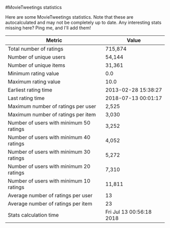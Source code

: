 #MovieTweetings statistics

Here are some MovieTweetings statistics. Note that these are autocalculated and may not be completely up to date. Any interesting stats missing here? Ping me, and I'll add them!

Metric | Value
--- | ---
Total number of ratings                 | 715,874
Number of unique users                  | 54,144
Number of unique items                  | 31,361
Minimum rating value                    | 0.0
Maximum rating value                    | 10.0
Earliest rating time                    | 2013-02-28 15:38:27
Last rating time                        | 2018-07-13 00:01:17
Maximum number of ratings per user      | 2,525
Maximum number of ratings per item      | 3,030
Number of users with minimum 50 ratings | 3,252
Number of users with minimum 40 ratings | 4,052
Number of users with minimum 30 ratings | 5,272
Number of users with minimum 20 ratings | 7,310
Number of users with minimum 10 ratings | 11,811
Average number of ratings per user      | 13
Average number of ratings per item      | 23
Stats calculation time                  | Fri Jul 13 00:56:18 2018


